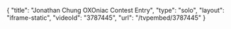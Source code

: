 {
    "title": "Jonathan Chung OXOniac Contest Entry",
    "type": "solo",
    "layout": "iframe-static",
    "videoId": "3787445",
    "url": "\/tvpembed\/3787445"
}